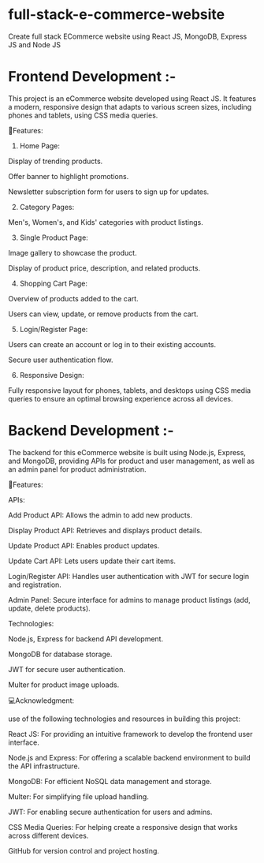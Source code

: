# full-stack-e-commerce-website
Create full stack ECommerce website using React JS, MongoDB, Express JS and Node JS

# Frontend Development :-
This project is an eCommerce website developed using React JS. It features a modern, responsive design that adapts to various screen sizes, including phones and tablets, using CSS media queries.

🎯Features:

1. Home Page:
   
Display of trending products.

Offer banner to highlight promotions.

Newsletter subscription form for users to sign up for updates.


2. Category Pages:
   
Men's, Women's, and Kids' categories with product listings.


3. Single Product Page:
   
Image gallery to showcase the product.

Display of product price, description, and related products.


4. Shopping Cart Page:
   
Overview of products added to the cart.

Users can view, update, or remove products from the cart.


5. Login/Register Page:
    
Users can create an account or log in to their existing accounts.

Secure user authentication flow.


6. Responsive Design:
    
Fully responsive layout for phones, tablets, and desktops using CSS media queries to ensure an optimal browsing experience across all devices.



# Backend Development :-

The backend for this eCommerce website is built using Node.js, Express, and MongoDB, providing APIs for product and user management, as well as an admin panel for product administration.


🎯Features:

APIs:

Add Product API: Allows the admin to add new products.

Display Product API: Retrieves and displays product details.

Update Product API: Enables product updates.

Update Cart API: Lets users update their cart items.

Login/Register API: Handles user authentication with JWT for secure login and registration.

Admin Panel: Secure interface for admins to manage product listings (add, update, delete products).


Technologies:

Node.js, Express for backend API development.

MongoDB for database storage.

JWT for secure user authentication.

Multer for product image uploads.



💻Acknowledgment:

use of the following technologies and resources in building this project:

React JS: For providing an intuitive framework to develop the frontend user interface.

Node.js and Express: For offering a scalable backend environment to build the API infrastructure.

MongoDB: For efficient NoSQL data management and storage.

Multer: For simplifying file upload handling.

JWT: For enabling secure authentication for users and admins.

CSS Media Queries: For helping create a responsive design that works across different devices.

GitHub for version control and project hosting.

